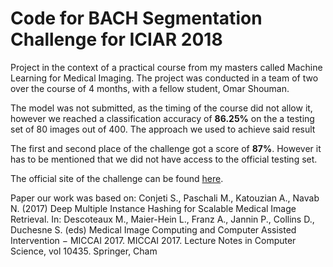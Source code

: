 # Code for BACH Segmentation Challenge for ICIAR 2018
Project in the context of a practical course from my masters called Machine Learning for Medical Imaging. The project was
conducted in a team of two over the course of 4 months, with a fellow student, Omar Shouman.

The model was not submitted, as the timing of the course did not allow it, however we reached a classification accuracy of **86.25%** on the a testing set of 80 images out of 400. The approach we used to achieve said result

The first and second place of the challenge got a score of **87%**. However it has to be mentioned 
that we did not have access to the official testing set.

The official site of the challenge can be found [here](https://iciar2018-challenge.grand-challenge.org/Home/).

Paper our work was based on: 
Conjeti S., Paschali M., Katouzian A., Navab N. (2017) Deep Multiple Instance Hashing for Scalable Medical Image Retrieval. In: Descoteaux M., Maier-Hein L., Franz A., Jannin P., Collins D., Duchesne S. (eds) Medical Image Computing and Computer Assisted Intervention − MICCAI 2017. MICCAI 2017. Lecture Notes in Computer Science, vol 10435. Springer, Cham
